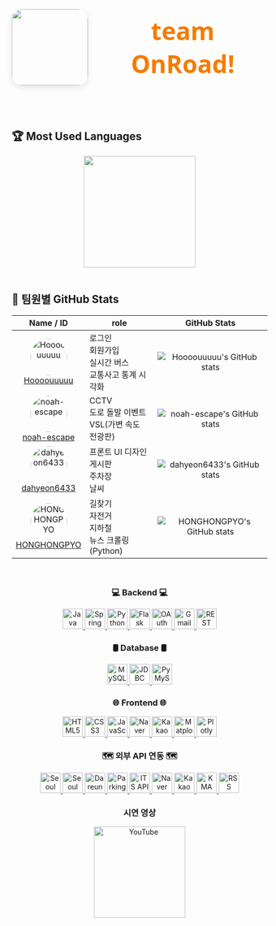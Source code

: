 <div align="center" style="display: flex; align-items: center; justify-content: center; gap: 20px; margin-bottom: 40px;">
  <img src="https://github.com/user-attachments/assets/7985261a-cb22-4b6e-8837-594ff9289a38"" width="150" style="border-radius: 20px; box-shadow: 0 4px 12px rgba(0,0,0,0.1);" />
  <h1 style="font-family: 'Segoe UI', Tahoma, Geneva, Verdana, sans-serif; font-weight: 700; font-size: 3rem; color: #1565c0; margin: 0;">
  <span style="color: #f57c00; text-decoration: none;">team OnRoad!</span>
  </h1>
</div>
<br/>

## 🏆 Most Used Languages
<div align="center">
  <!-- ex: GitHub readme stats 언어 비율 카드 (옵션) -->
  <img src="https://github-readme-stats.vercel.app/api/top-langs/?username=Hoooouuuuu&repo=trafficRoad&layout=compact&theme=github_dark" height="220"/>
</div>

<br/>

## 👥 팀원별 GitHub Stats

<div align="center">

| Name / ID | role | GitHub Stats |
|-----------|-------------|--------------|
| <div align="center"><img src="https://avatars.githubusercontent.com/u/83055772?v=4&s=72" width="72" height="72" style="border-radius:50%" alt="Hoooouuuuu" /><br><a href="https://github.com/Hoooouuuuu">Hoooouuuuu</a></div> | 로그인<br>회원가입<br>실시간 버스<br>교통사고 통계 시각화 | <div align="center">![Hoooouuuuu's GitHub stats](https://github-readme-stats.vercel.app/api?username=Hoooouuuuu&show_icons=true&theme=dark)</div> |
| <div align="center"><img src="https://avatars.githubusercontent.com/u/128485080?v=4&s=72" width="72" height="72" style="border-radius:50%" alt="noah-escape" /><br><a href="https://github.com/noah-escape">noah-escape</a></div> | CCTV<br>도로 돌발 이벤트<br>VSL(가변 속도 전광판) | <div align="center">![noah-escape's GitHub stats](https://github-readme-stats.vercel.app/api?username=noah-escape&show_icons=true&theme=radical)</div> |
| <div align="center"><img src="https://avatars.githubusercontent.com/u/110499677?v=4&s=72" width="72" height="72" style="border-radius:50%" alt="dahyeon6433" /><br><a href="https://github.com/dahyeon6433">dahyeon6433</a></div> | 프론트 UI 디자인<br>게시판<br>주차장<br>날씨 | <div align="center">![dahyeon6433's GitHub stats](https://github-readme-stats.vercel.app/api?username=dahyeon6433&show_icons=true&theme=gruvbox)</div> |
| <div align="center"><img src="https://avatars.githubusercontent.com/u/126768287?v=4&s=72" width="72" height="72" style="border-radius:50%" alt="HONGHONGPYO" /><br><a href="https://github.com/HONGHONGPYO">HONGHONGPYO</a></div> | 길찾기<br>자전거<br>지하철<br>뉴스 크롤링 (Python) | <div align="center">![HONGHONGPYO's GitHub stats](https://github-readme-stats.vercel.app/api?username=HONGHONGPYO&show_icons=true&theme=cobalt)</div> 
</div>

<br/>

<h3 align="center">💻 Backend 💻</h3>
<p align="center">
  <a href="https://www.java.com/" target="_blank" rel="noopener noreferrer">
    <img src="https://img.shields.io/badge/Java-007396?style=for-the-badge&logo=java&logoColor=white" alt="Java" height="40" />
  </a>
  <a href="https://spring.io/projects/spring-boot" target="_blank" rel="noopener noreferrer">
    <img src="https://img.shields.io/badge/Spring_Boot-6DB33F?style=for-the-badge&logo=spring&logoColor=white" alt="Spring Boot" height="40" />
  </a>
  <a href="https://www.python.org/" target="_blank" rel="noopener noreferrer">
    <img src="https://img.shields.io/badge/Python-3776AB?style=for-the-badge&logo=python&logoColor=white" alt="Python" height="40" />
  </a>
  <a href="https://flask.palletsprojects.com/" target="_blank" rel="noopener noreferrer">
    <img src="https://img.shields.io/badge/Flask-000000?style=for-the-badge&logo=flask&logoColor=white" alt="Flask" height="40" />
  </a>
  <a href="https://oauth.net/" target="_blank" rel="noopener noreferrer">
    <img src="https://img.shields.io/badge/OAuth-000000?style=for-the-badge&logo=oauth&logoColor=white" alt="OAuth" height="40" />
  </a>
  <a href="https://mail.google.com/" target="_blank" rel="noopener noreferrer">
    <img src="https://img.shields.io/badge/Gmail-D14836?style=for-the-badge&logo=gmail&logoColor=white" alt="Gmail" height="40" />
  </a>
  <a href="https://restfulapi.net/" target="_blank" rel="noopener noreferrer">
    <img src="https://img.shields.io/badge/REST_API-61DAFB?style=for-the-badge&logo=rest&logoColor=black" alt="REST API" height="40" />
  </a>
</p>

<h3 align="center">🛢️ Database 🛢️</h3>
<p align="center">
  <a href="https://www.mysql.com/" target="_blank" rel="noopener noreferrer">
    <img src="https://img.shields.io/badge/MySQL-4479A1?style=for-the-badge&logo=mysql&logoColor=white" alt="MySQL" height="40" />
  </a>
  <a href="https://docs.oracle.com/javase/8/docs/technotes/guides/jdbc/" target="_blank" rel="noopener noreferrer">
    <img src="https://img.shields.io/badge/JDBC-007396?style=for-the-badge&logo=java&logoColor=white" alt="JDBC" height="40" />
  </a>
  <a href="https://pymysql.readthedocs.io/en/latest/" target="_blank" rel="noopener noreferrer">
    <img src="https://img.shields.io/badge/PyMySQL-3776AB?style=for-the-badge&logo=python&logoColor=white" alt="PyMySQL" height="40" />
  </a>
</p>

<h3 align="center">🌐 Frontend 🌐</h3>
<p align="center">
  <a href="https://developer.mozilla.org/en-US/docs/Web/HTML" target="_blank" rel="noopener noreferrer">
    <img src="https://img.shields.io/badge/HTML5-E34F26?style=for-the-badge&logo=html5&logoColor=white" alt="HTML5" height="40" />
  </a>
  <a href="https://developer.mozilla.org/en-US/docs/Web/CSS" target="_blank" rel="noopener noreferrer">
    <img src="https://img.shields.io/badge/CSS3-1572B6?style=for-the-badge&logo=css3&logoColor=white" alt="CSS3" height="40" />
  </a>
  <a href="https://developer.mozilla.org/en-US/docs/Web/JavaScript" target="_blank" rel="noopener noreferrer">
    <img src="https://img.shields.io/badge/JavaScript-F7DF1E?style=for-the-badge&logo=javascript&logoColor=black" alt="JavaScript" height="40" />
  </a>
  <a href="https://navermaps.github.io/" target="_blank" rel="noopener noreferrer">
    <img src="https://img.shields.io/badge/Naver_Maps-03C75A?style=for-the-badge&logo=naver&logoColor=white" alt="Naver Maps" height="40" />
  </a>
  <a href="https://apis.map.kakao.com/" target="_blank" rel="noopener noreferrer">
    <img src="https://img.shields.io/badge/Kakao_Map-FFCD00?style=for-the-badge&logo=kakaotalk&logoColor=black" alt="Kakao Map" height="40" />
  </a>
  <a href="https://matplotlib.org/" target="_blank" rel="noopener noreferrer">
    <img src="https://img.shields.io/badge/Matplotlib-11557C?style=for-the-badge&logo=python&logoColor=white" alt="Matplotlib" height="40" />
  </a>
  <a href="https://plotly.com/javascript/" target="_blank" rel="noopener noreferrer">
    <img src="https://img.shields.io/badge/Plotly-3F4F75?style=for-the-badge&logo=plotly&logoColor=white" alt="Plotly" height="40" />
  </a>
</p>

<h3 align="center">🗺️ 외부 API 연동 🗺️</h3>
<p align="center">
  <a href="https://data.seoul.go.kr/" target="_blank" rel="noopener noreferrer">
    <img src="https://img.shields.io/badge/Seoul_Bus-0099FF?style=for-the-badge&logo=bus&logoColor=white" alt="Seoul Bus" height="40" />
  </a>
  <a href="https://data.seoul.go.kr/" target="_blank" rel="noopener noreferrer">
    <img src="https://img.shields.io/badge/Seoul_Subway-FFD400?style=for-the-badge&logo=subway&logoColor=black" alt="Seoul Subway" height="40" />
  </a>
  <a href="https://www.bikeseoul.com/" target="_blank" rel="noopener noreferrer">
    <img src="https://img.shields.io/badge/Dareungi_Bike-7BC043?style=for-the-badge&logo=bicycle&logoColor=white" alt="Dareungi Bike" height="40" />
  </a>
  <a href="#" target="_blank" rel="noopener noreferrer">
    <img src="https://img.shields.io/badge/Parking_API-008080?style=for-the-badge&logo=parking&logoColor=white" alt="Parking API" height="40" />
  </a>
  <a href="#" target="_blank" rel="noopener noreferrer">
    <img src="https://img.shields.io/badge/ITS_API-FF6F61?style=for-the-badge&logo=car&logoColor=white" alt="ITS API" height="40" />
  </a>
  <a href="https://navermaps.github.io/" target="_blank" rel="noopener noreferrer">
    <img src="https://img.shields.io/badge/Naver_Maps-03C75A?style=for-the-badge&logo=naver&logoColor=white" alt="Naver Maps" height="40" />
  </a>
  <a href="https://apis.map.kakao.com/" target="_blank" rel="noopener noreferrer">
    <img src="https://img.shields.io/badge/Kakao_Maps-FFCD00?style=for-the-badge&logo=kakaotalk&logoColor=black" alt="Kakao Maps" height="40" />
  </a>
  <a href="https://www.kma.go.kr/" target="_blank" rel="noopener noreferrer">
    <img src="https://img.shields.io/badge/KMA_Weather-004D99?style=for-the-badge&logo=weather&logoColor=white" alt="KMA Weather" height="40" />
  </a>
  <a href="#" target="_blank" rel="noopener noreferrer">
    <img src="https://img.shields.io/badge/RSS_News-FF6600?style=for-the-badge&logo=rss&logoColor=white" alt="RSS News" height="40" />
  </a>
</p>

<h3 align="center"> 시연 영상 </h3>
<div align="center">
  <a href="https://youtube.com/YOUR_CHANNEL" target="_blank" rel="noopener noreferrer">
    <img src="https://img.shields.io/badge/YouTube-FF0000?style=flat-square&logo=youtube&logoColor=white" alt="YouTube" width="180" />
  </a>
</div>
